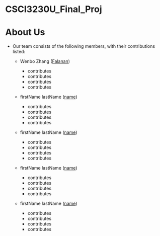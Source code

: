# CSCI3230U_Final_Proj

# About Us

-  Our team consists of the following members, with their contributions listed:
    - Wenbo Zhang ([Falanan](https://github.com/Falanan))
      - contributes
      - contributes
      - contributes
      - contributes

    - firstName lastName ([name](url))
      - contributes
      - contributes
      - contributes
      - contributes
      
    - firstName lastName ([name](url))
      - contributes
      - contributes
      - contributes
      - contributes

    - firstName lastName ([name](url))
      - contributes
      - contributes
      - contributes
      - contributes

    - firstName lastName ([name](url))
      - contributes
      - contributes
      - contributes
      - contributes
